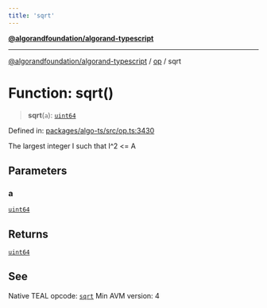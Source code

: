 ```yaml
---
title: 'sqrt'
---
```


[**@algorandfoundation/algorand-typescript**](../../README.md)

---

[@algorandfoundation/algorand-typescript](../../README.md) / [op](../README.md) / sqrt

# Function: sqrt()

> **sqrt**(`a`): [`uint64`](../../index/type-aliases/uint64.md)

Defined in: [packages/algo-ts/src/op.ts:3430](https://github.com/algorandfoundation/puya-ts/blob/main/packages/algo-ts/src/op.ts#L3430)

The largest integer I such that I^2 <= A

## Parameters

### a

[`uint64`](../../index/type-aliases/uint64.md)

## Returns

[`uint64`](../../index/type-aliases/uint64.md)

## See

Native TEAL opcode: [`sqrt`](https://developer.algorand.org/docs/get-details/dapps/avm/teal/opcodes/v10/#sqrt)
Min AVM version: 4
